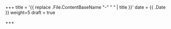 +++
title = '{{ replace .File.ContentBaseName "-" " " | title }}'
date = {{ .Date }}
weight=5
draft = true

+++
